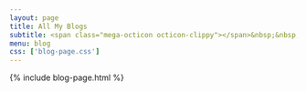 ```yaml
---
layout: page
title: All My Blogs
subtitle: <span class="mega-octicon octicon-clippy"></span>&nbsp;&nbsp; These days, I am interested in NLP
menu: blog
css: ['blog-page.css']
---
```

{% include blog-page.html %}